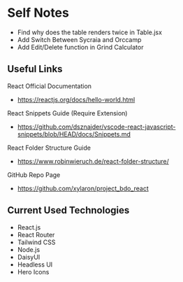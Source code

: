 # Self Notes

- Find why does the table renders twice in Table.jsx
- Add Switch Between Sycraia and Orccamp
- Add Edit/Delete function in Grind Calculator

## Useful Links

React Official Documentation

- https://reactjs.org/docs/hello-world.html

React Snippets Guide (Require Extension)

- https://github.com/dsznajder/vscode-react-javascript-snippets/blob/HEAD/docs/Snippets.md

React Folder Structure Guide

- https://www.robinwieruch.de/react-folder-structure/

GitHub Repo Page

- https://github.com/xylaron/project_bdo_react

## Current Used Technologies

- React.js
- React Router
- Tailwind CSS
- Node.js
- DaisyUI
- Headless UI
- Hero Icons
